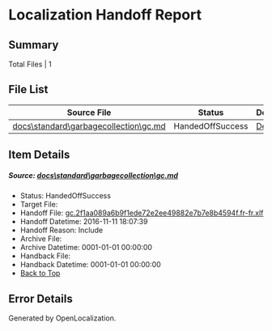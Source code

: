 # <a name='report-top'></a> Localization Handoff Report

## Summary
 Total Files | 1

## File List
 Source File | Status | Details 
 ----------- | ------ | ------- 
 [docs\standard\garbagecollection\gc.md](https://github.com/dotnet/docs/blob/b022f5b9e8ac81c00a6e5aa189feab4e7157dfd4/docs/standard/garbagecollection/gc.md) | HandedOffSuccess | [Details](#644fd73e79e0b6059991e1fb2e37c2d6bc812d7c445)

## Item Details
##### <a name='644fd73e79e0b6059991e1fb2e37c2d6bc812d7c445'></a> Source: [docs\standard\garbagecollection\gc.md](https://github.com/dotnet/docs/blob/b022f5b9e8ac81c00a6e5aa189feab4e7157dfd4/docs/standard/garbagecollection/gc.md)
* Status: HandedOffSuccess
* Target File: 
* Handoff File: [gc.2f1aa089a6b9f1ede72e2ee49882e7b7e8b4594f.fr-fr.xlf](https://github.com/dotnet/docs.handoff/blob/14ae38a2997364d806995e1fc8b685c3101757e9/ol-handoff/dotnet/docs.fr-fr/master/ht-p2/gc.2f1aa089a6b9f1ede72e2ee49882e7b7e8b4594f.fr-fr.xlf)
* Handoff Datetime: 2016-11-11 18:07:39
* Handoff Reason: Include
* Archive File: 
* Archive Datetime: 0001-01-01 00:00:00
* Handback File: 
* Handback Datetime: 0001-01-01 00:00:00
* [Back to Top](#report-top)


## Error Details

Generated by OpenLocalization.
